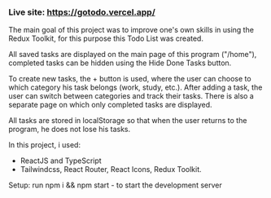 ### Live site: https://gotodo.vercel.app/

The main goal of this project was to improve one's own skills in using the Redux Toolkit, for this purpose this Todo List was created.

All saved tasks are displayed on the main page of this program ("/home"), completed tasks can be hidden using the Hide Done Tasks button.

To create new tasks, the + button is used, where the user can choose to which category his task belongs (work, study, etc.). After adding a task, the user can switch between categories and track their tasks. There is also a separate page on which only completed tasks are displayed.

All tasks are stored in localStorage so that when the user returns to the program, he does not lose his tasks.

In this project, i used:
- ReactJS and TypeScript
- Tailwindcss, React Router, React Icons, Redux Toolkit.

Setup: run npm i && npm start - to start the development server
